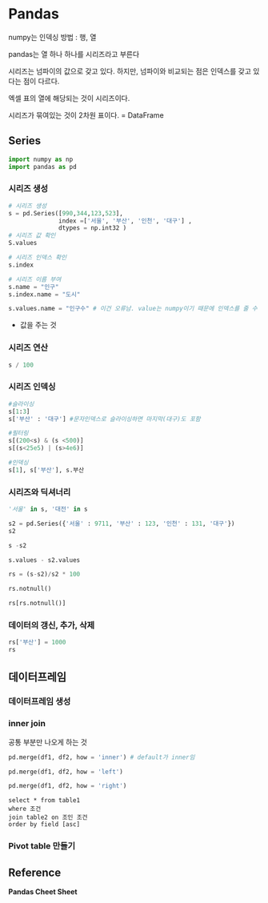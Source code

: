 # Pandas 

numpy는 인덱싱 방법 : 행, 열 

pandas는 열 하나 하나를 시리즈라고 부른다 

시리즈는 넘파이의 값으로 갖고 있다. 하지만, 넘파이와 비교되는 점은 인덱스를 갖고 있다는 점이 다르다. 

엑셀 표의 열에 해당되는 것이 시리즈이다. 

시리즈가 묶여있는 것이 2차원 표이다. = DataFrame 



## Series 

```python 
import numpy as np 
import pandas as pd 
```

###  시리즈 생성 

``` python
# 시리즈 생성
s = pd.Series([990,344,123,523],  
              index =['서울', '부산', '인천', '대구'] , 
              dtypes = np.int32 )
# 시리즈 값 확인 
S.values

# 시리즈 인덱스 확인 
s.index

# 시리즈 이름 부여 
s.name = "인구"
s.index.name = "도시"

s.values.name = "인구수" # 이건 오류남. value는 numpy이기 때문에 인덱스를 줄 수 없음 
```

- 값을 주는 것 



### 시리즈 연산 

``` python
s / 100 
```


### 시리즈 인덱싱 

```python
#슬라이싱 
s[1:3]
s['부산' : '대구'] #문자인덱스로 슬라이싱하면 마지막(대구)도 포함 

#필터링 
s[(200<s) & (s <500)] 
s[(s<25e5) | (s>4e6)]

#인덱싱 
s[1], s['부산'], s.부산 

```



### 시리즈와 딕셔너리 

``` python
'서울' in s, '대전' in s 
```

```python
s2 = pd.Series({'서울' : 9711, '부산' : 123, '인천' : 131, '대구'})
s2

s -s2 

s.values - s2.values 

rs = (s-s2)/s2 * 100

rs.notnull()

rs[rs.notnull()]
```



### 데이터의 갱신, 추가, 삭제 

```python
rs['부산'] = 1000 
rs 
```



## 데이터프레임 

### 데이터프레임 생성 







### inner join 

공통 부분만 나오게 하는 것 

``` python
pd.merge(df1, df2, how = 'inner') # default가 inner임 

pd.merge(df1, df2, how = 'left') 

pd.merge(df1, df2, how = 'right')
```





```mysql
select * from table1 
where 조건
join table2 on 조인 조건 
order by field [asc]

```





### Pivot table 만들기 



## Reference 

**Pandas Cheet Sheet**

